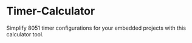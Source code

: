 # Timer-Calculator
Simplify 8051 timer configurations for your embedded projects with this calculator tool.
